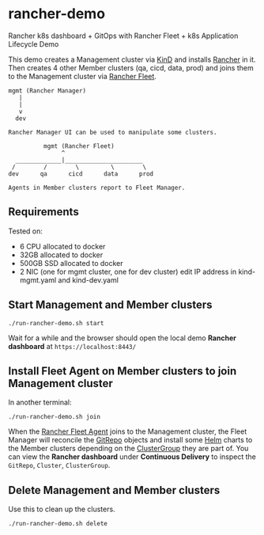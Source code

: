 # rancher-demo

Rancher k8s dashboard + GitOps with Rancher Fleet + k8s Application Lifecycle Demo

This demo creates a Management cluster via [KinD](https://kind.sigs.k8s.io/) and installs [Rancher](https://ranchermanager.docs.rancher.com/) in it.
Then creates 4 other Member clusters (qa, cicd, data, prod) and joins them to the Management cluster via [Rancher Fleet](https://fleet.rancher.io/).

```text
mgmt (Rancher Manager)
   |
   |
   v
  dev

Rancher Manager UI can be used to manipulate some clusters.
```

```text
          mgmt (Rancher Fleet)
               ^
  _____________|______________________
 /        /        \         \        \
dev      qa      cicd      data      prod

Agents in Member clusters report to Fleet Manager.
```

## Requirements

Tested on:

- 6 CPU allocated to docker
- 32GB allocated to docker
- 500GB SSD allocated to docker
- 2 NIC (one for mgmt cluster, one for dev cluster) edit IP address in kind-mgmt.yaml and kind-dev.yaml

## Start Management and Member clusters

```shell
./run-rancher-demo.sh start
```

Wait for a while and the browser should open the local demo **Rancher dashboard** at `https://localhost:8443/`

## Install Fleet Agent on Member clusters to join Management cluster

In another terminal:

```shell
./run-rancher-demo.sh join
```

When the [Rancher Fleet Agent](https://fleet.rancher.io/agent-initiated) joins to the Management cluster, the Fleet Manager will reconcile the [GitRepo](https://fleet.rancher.io/gitrepo-add) objects and install some [Helm](https://helm.sh/) charts to the Member clusters depending on the [ClusterGroup](https://fleet.rancher.io/cluster-group) they are part of. You can view the **Rancher dashboard** under **Continuous Delivery** to inspect the `GitRepo`, `Cluster`, `ClusterGroup`.

## Delete Management and Member clusters

Use this to clean up the clusters.

```shell
./run-rancher-demo.sh delete
```
